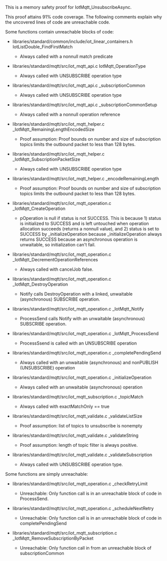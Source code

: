 This is a memory safety proof for IotMqtt_UnsubscribeAsync.

This proof attains 91% code coverage.  The following comments explain
why the uncovered lines of code are unreachable code.

Some functions contain unreachable blocks of code:

* libraries/standard/common/include/iot_linear_containers.h
  IotListDouble_FindFirstMatch

  * Always called with a nonnull match predicate

* libraries/standard/mqtt/src/iot_mqtt_api.c IotMqtt_OperationType

  * Always called with UNSUBSCRIBE operation type

* libraries/standard/mqtt/src/iot_mqtt_api.c _subscriptionCommon

  * Always called with UNSUBSCRIBE operation type

* libraries/standard/mqtt/src/iot_mqtt_api.c _subscriptionCommonSetup

  * Always called with a nonnull operation reference

* libraries/standard/mqtt/src/iot_mqtt_helper.c
  _IotMqtt_RemainingLengthEncodedSize

  * Proof assumption: Proof bounds on number and size of subscription topics limits the
	outbound packet to less than 128 bytes.

* libraries/standard/mqtt/src/iot_mqtt_helper.c
  _IotMqtt_SubscriptionPacketSize

  * Always called with UNSUBSCRIBE operation type

* libraries/standard/mqtt/src/iot_mqtt_helper.c _encodeRemainingLength

  * Proof assumption: Proof bounds on number and size of subscription topics limits the
	outbound packet to less than 128 bytes.

* libraries/standard/mqtt/src/iot_mqtt_operation.c
  _IotMqtt_CreateOperation

  * pOperation is null if status is not SUCCESS.  This is because 1)
	status is initialized to SUCCESS and is left untouched when operation
	allocation succeeds (returns a nonnull value), and 2) status is set
	to SUCCESS by _initializeOperation because _initializeOperation
	always returns SUCCESS because an asynchronous operation is
	unwaitable, so initialization can't fail.

* libraries/standard/mqtt/src/iot_mqtt_operation.c
  _IotMqtt_DecrementOperationReferences

  * Always called with cancelJob false.

* libraries/standard/mqtt/src/iot_mqtt_operation.c
  _IotMqtt_DestroyOperation

  * Notify calls DestroyOperation with a linked, unwaitable
	(asynchronous) SUBSCRIBE operation.

* libraries/standard/mqtt/src/iot_mqtt_operation.c _IotMqtt_Notify

  * ProcessSend calls Notify with an unwaitable (asynchronous) SUBSCRIBE
	operation.

* libraries/standard/mqtt/src/iot_mqtt_operation.c _IotMqtt_ProcessSend

  * ProcessSsend is called with an UNSUBSCRIBE operation

* libraries/standard/mqtt/src/iot_mqtt_operation.c _completePendingSend

  * Always called with an unwaitable (asynchronous) and nonPUBLISH
	(UNSUBSCRIBE) operation

* libraries/standard/mqtt/src/iot_mqtt_operation.c _initializeOperation

  * Always called with an unwaitable (asynchronous) operation

* libraries/standard/mqtt/src/iot_mqtt_subscription.c _topicMatch

  * Always called with exactMatchOnly == true

* libraries/standard/mqtt/src/iot_mqtt_validate.c _validateListSize

  * Proof assumption: list of topics to unsubscribe is nonempty

* libraries/standard/mqtt/src/iot_mqtt_validate.c _validateString

  * Proof assumption: length of topic filter is always positive.

* libraries/standard/mqtt/src/iot_mqtt_validate.c _validateSubscription

  * Always called with UNSUBSCRIBE operation type.

Some functions are simply unreachable:

* libraries/standard/mqtt/src/iot_mqtt_operation.c _checkRetryLimit

  * Unreachable: Only function call is in an unreachable block of code
	in ProcessSend.

* libraries/standard/mqtt/src/iot_mqtt_operation.c _scheduleNextRetry

  * Unreachable: Only function call is in an unreachable block of code
	in completePendingSend

* libraries/standard/mqtt/src/iot_mqtt_subscription.c
  _IotMqtt_RemoveSubscriptionByPacket

  * Unreachable: Only function call in from an unreachable block of
	subscriptionCommon


